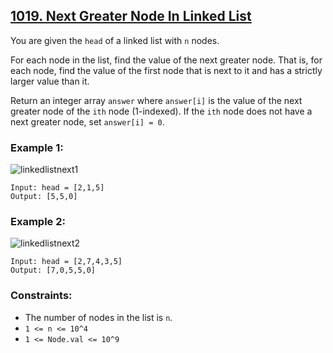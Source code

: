 ## [1019. Next Greater Node In Linked List](https://leetcode.com/problems/next-greater-node-in-linked-list/)

You are given the `head` of a linked list with `n` nodes.

For each node in the list, find the value of the next greater node. That is, for each node, find the value of the first node that is next to it and has a strictly larger value than it.

Return an integer array `answer` where `answer[i]` is the value of the next greater node of the `ith` node (1-indexed). If the `ith` node does not have a next greater node, set `answer[i] = 0`.

### Example 1:

![linkedlistnext1](https://github.com/user-attachments/assets/26388448-6e85-4627-a298-16b2d91e5af3)

```
Input: head = [2,1,5]
Output: [5,5,0]
```

### Example 2:

![linkedlistnext2](https://github.com/user-attachments/assets/a9d8ac13-82c0-48cc-987a-2f139f555120)

```
Input: head = [2,7,4,3,5]
Output: [7,0,5,5,0]
```

### Constraints:

- The number of nodes in the list is `n`.
- `1 <= n <= 10^4`
- `1 <= Node.val <= 10^9`
